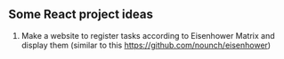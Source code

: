 ## Some React project ideas

1. Make a website to register tasks according to Eisenhower Matrix and display them
(similar to this https://github.com/nounch/eisenhower)
